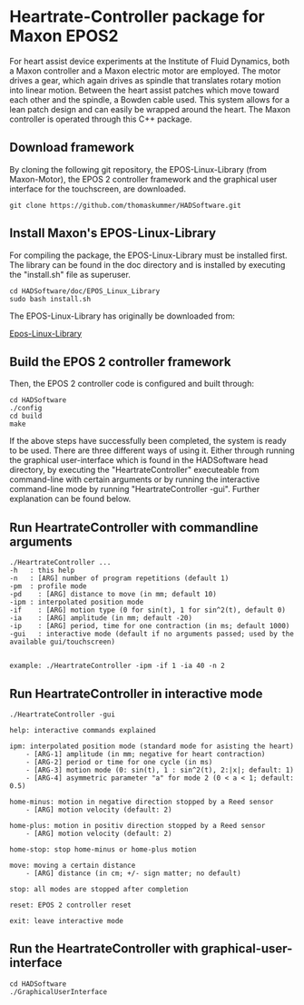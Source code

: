 # Heartrate-Controller package for Maxon EPOS2

For heart assist device experiments at the Institute of Fluid Dynamics, both a Maxon controller and a Maxon electric motor are employed. The motor drives a gear, which again drives as spindle that translates rotary motion into linear motion. Between the heart assist patches which move toward each other and the spindle, a Bowden cable used. This system allows for a lean patch design and can easily be wrapped around the heart. The Maxon controller is operated through this C++ package.


## Download  framework

By cloning the following git repository, the EPOS-Linux-Library (from Maxon-Motor), the EPOS 2 controller framework and the graphical user interface for the touchscreen, are downloaded.

```
git clone https://github.com/thomaskummer/HADSoftware.git
```

## Install Maxon's EPOS-Linux-Library

For compiling the package, the EPOS-Linux-Library must be installed first. The library can be found in the doc directory and is installed by executing the "install.sh" file as superuser.

```
cd HADSoftware/doc/EPOS_Linux_Library
sudo bash install.sh
```

The EPOS-Linux-Library has originally be downloaded from:

[Epos-Linux-Library](https://www.maxonmotor.com/maxon/view/product/control/Positionierung/375711)


## Build the EPOS 2 controller framework

Then, the EPOS 2 controller code is configured and built through:

```
cd HADSoftware
./config
cd build
make
```

If the above steps have successfully been completed, the system is ready to be used. There are three different ways of using it. Either through running the graphical user-interface which is found in the HADSoftware head directory, by executing the "HeartrateController" executeable from command-line with certain arguments or by running the interactive command-line mode by running "HeartrateController -gui". Further explanation can be found below.


## Run HeartrateController with commandline arguments

```
./HeartrateController ...
-h   : this help
-n   : [ARG] number of program repetitions (default 1)
-pm  : profile mode
-pd    : [ARG] distance to move (in mm; default 10)
-ipm : interpolated position mode
-if    : [ARG] motion type (0 for sin(t), 1 for sin^2(t), default 0)
-ia    : [ARG] amplitude (in mm; default -20)
-ip    : [ARG] period, time for one contraction (in ms; default 1000)
-gui   : interactive mode (default if no arguments passed; used by the available gui/touchscreen)
         

example: ./HeartrateController -ipm -if 1 -ia 40 -n 2
```


## Run HeartrateController in interactive mode

```
./HeartrateController -gui

help: interactive commands explained

ipm: interpolated position mode (standard mode for asisting the heart)
    - [ARG-1] amplitude (in mm; negative for heart contraction)
    - [ARG-2] period or time for one cycle (in ms)
    - [ARG-3] motion mode (0: sin(t), 1 : sin^2(t), 2:|x|; default: 1)
    - [ARG-4] asymmetric parameter "a" for mode 2 (0 < a < 1; default: 0.5)

home-minus: motion in negative direction stopped by a Reed sensor
    - [ARG] motion velocity (default: 2)
    
home-plus: motion in positiv direction stopped by a Reed sensor
    - [ARG] motion velocity (default: 2)
    
home-stop: stop home-minus or home-plus motion

move: moving a certain distance
    - [ARG] distance (in cm; +/- sign matter; no default)

stop: all modes are stopped after completion

reset: EPOS 2 controller reset

exit: leave interactive mode
```

## Run the HeartrateController with graphical-user-interface

```
cd HADSoftware
./GraphicalUserInterface
```
